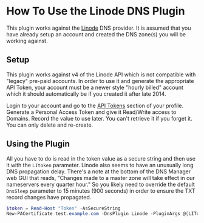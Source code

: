 # How To Use the Linode DNS Plugin

This plugin works against the [Linode](https://www.linode.com/dns-manager) DNS provider. It is assumed that you have already setup an account and created the DNS zone(s) you will be working against.

## Setup

This plugin works against v4 of the Linode API which is not compatible with "legacy" pre-paid accounts. In order to use it and generate the appropriate API Token, your account must be a newer style "hourly billed" account which it should automatically be if you created it after late 2014.

Login to your account and go to the [API Tokens](https://cloud.linode.com/profile/tokens) section of your profile. Generate a Personal Access Token and give it Read/Write access to Domains. Record the value to use later. You can't retrieve it if you forget it. You can only delete and re-create.

## Using the Plugin

All you have to do is read in the token value as a secure string and then use it with the `LItoken` parameter. Linode also seems to have an unusually long DNS propagation delay. There's a note at the bottom of the DNS Manager web GUI that reads, "Changes made to a master zone will take effect in our nameservers every quarter hour." So you likely need to override the default `DnsSleep` parameter to 15 minutes (900 seconds) in order to ensure the TXT record changes have propagated.

```powershell
$token = Read-Host "Token" -AsSecureString
New-PACertificate test.example.com -DnsPlugin Linode -PluginArgs @{LIToken=$token} -DnsSleep 900
```
